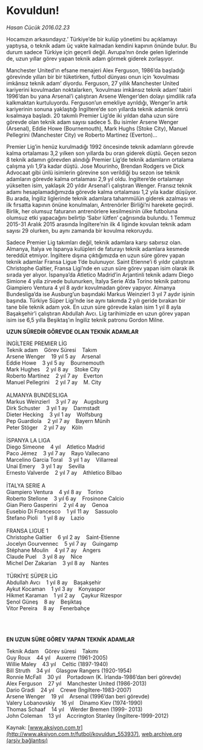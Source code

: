 # Kovuldun!

*Hasan Cücük 2016.02.23*

<div class="pNewsDetailMainContent ctx_content" itemprop="articleBody">
 <p>
  Hocamızın arkasındayız.’ Türkiye’de bir kulüp yönetimi bu açıklamayı yaptıysa, o teknik adam üç vakte kalmadan kendini kapının önünde bulur. Bu durum sadece Türkiye için geçerli değil. Avrupa’nın önde gelen liglerinde de, uzun yıllar görev yapan teknik adam görmek giderek zorlaşıyor.
 </p>
 <p>
  Manchester United’ın efsane menajeri Alex Ferguson, 1986’da başladığı görevinde yılları bir bir tüketirken, futbol dünyası onun için ‘kovulması imkânsız teknik adam’ diyordu. Ferguson, 27 yıllık Manchester United kariyerini kovulmadan noktalarken, ‘kovulması imkânsız teknik adam’ tabiri 1996’dan bu yana Arsenal’i çalıştıran Arsene Wenger’den dolayı şimdilik rafa kalkmaktan kurtuluyordu. Ferguson’un emekliye ayrıldığı, Wenger’in artık kariyerinin sonuna yaklaştığı İngiltere’de son yıllarda teknik adamlık ömrü kısalmaya başladı. 20 takımlı Premier Lig’de iki yıldan daha uzun süre görevde olan teknik adam sayısı sadece 5. Bu isimler Arsene Wenger (Arsenal), Eddie Howe (Bournemouth), Mark Hughs (Stoke City), Manuel Pellegrini (Manchester City) ve Roberto Martinez (Everton)…
 </p>
 <p>
  Premier Lig’in henüz kurulmadığı 1992 öncesinde teknik adamların görevde kalma ortalaması 3,2 yılken son yıllarda bu oran giderek düştü. Geçen sezon 8 teknik adamın görevden alındığı Premier Lig’de teknik adamların ortalama çalışma yılı 1,9’a kadar düştü. Jose Mourinho, Brendan Rodgers ve Dick Advocaat gibi ünlü isimlerin görevine son verildiği bu sezon ise teknik adamların görevde kalma ortalaması 2,9 yıl oldu. İngiltere’de ortalamayı yükselten isim, yaklaşık 20 yıldır Arsenal’i çalıştıran Wenger. Fransız teknik adamı hesaplamadığımızda görevde kalma ortalaması 1,2 yıla kadar düşüyor. Bu arada, İngiliz liglerinde teknik adamlara tahammülün giderek azalması ve ilk fırsatta kapının önüne konulmaları, Antrenörler Birliği’ni harekete geçirdi. Birlik, her olumsuz faturanın antrenörlere kesilmesinin ülke futboluna olumsuz etki yapacağını belirtip ‘Sabır lütfen’ çağrısında bulundu. 1 Temmuz 2015-31 Aralık 2015 arasında İngiltere’nin ilk 4 liginde kovulan teknik adam sayısı 29 olurken, bu aynı zamanda bir kovulma rekoruydu.
 </p>
 <p>
  Sadece Premier Lig takımları değil, teknik adamlara karşı sabırsız olan. Almanya, İtalya ve İspanya kulüpleri de faturayı teknik adamlara kesmede tereddüt etmiyor. İngiltere dışına çıktığımızda en uzun süre görev yapan teknik adamlar Fransa Ligue 1’de bulunuyor. Saint Etienne’i 6 yıldır çalıştıran Christophe Galtier, Fransa Ligi’nde en uzun süre görev yapan isim olarak ilk sırada yer alıyor. İspanya’da Atletico Madrid’in Arjantinli teknik adamı Diego Simione 4 yılla zirvede bulunurken, İtalya Serie A’da Torino teknik patronu Giampiero Ventura 4 yıl 8 aydır kovulmadan görev yapıyor. Almanya Bundesliga’da ise Ausburg’un başındaki Markus Weinzierl 3 yıl 7 aydır işinin başında. Türkiye Süper Ligi’nde ise aynı takımda 2 yılı geride bırakan bir tane bile teknik adam yok. En uzun süre görevde kalan isim 1 yıl 8 ayla Başakşehir’i çalıştıran Abdullah Avcı. Lig tarihimizde en uzun görev yapan isim ise 6,5 yılla Beşiktaş’ın İngiliz teknik patronu Gordon Milne.
 </p>
 <p>
  <strong>
   UZUN SÜREDİR GÖREVDE OLAN TEKNİK ADAMLAR
  </strong>
 </p>
 <p>
  İNGİLTERE PREMIER LİG
  <br>
   Teknik adam    Görev Süresi    Takım
   <br>
    Arsene Wenger    19 yıl 5 ay    Arsenal
    <br>
     Eddie Howe    3 yıl 5 ay    Bournemouth
     <br>
      Mark Hughes    2 yıl 8 ay    Stoke City
      <br/>
      Roberto Martínez    2 yıl 7 ay    Everton
      <br/>
      Manuel Pellegrini    2 yıl 7 ay    M. City
      <br/>
      <br/>
      ALMANYA BUNDESLIGA
      <br/>
      Markus Weinzierl    3 yıl 7 ay    Augsburg
      <br/>
      Dirk Schuster    3 yıl 1 ay    Darmstadt
      <br/>
      Dieter Hecking    3 yıl 1 ay    Wolfsburg
      <br/>
      Pep Guardiola    2 yıl 7 ay    Bayern Münih
      <br/>
      Peter Stöger    2 yıl 7 ay    Köln
      <br/>
      <br/>
      İSPANYA LA LIGA
      <br/>
      Diego Simeone    4 yıl    Atletico Madrid
      <br/>
      Paco Jémez    3 yıl 7 ay    Rayo Vallecano
      <br/>
      Marcelino Garcia Toral    3 yıl 1 ay    Villarreal
      <br/>
      Unai Emery    3 yıl 1 ay    Sevilla
      <br/>
      Ernesto Valverde    2 yıl 7 ay    Athletico Bilbao
      <br/>
      <br/>
      İTALYA SERIE A
      <br/>
      Giampiero Ventura    4 yıl 8 ay    Torino
      <br/>
      Roberto Stellone    3 yıl 6 ay    Frosinone Calcio
      <br/>
      Gian Piero Gasperini    2 yıl 4 ay    Genoa
      <br/>
      Eusebio Di Francesco    1 yıl 11 ay    Sassuolo
      <br/>
      Stefano Pioli    1 yıl 8 ay    Lazio
      <br/>
      <br/>
      FRANSA LIGUE 1
      <br/>
      Christophe Galtier    6 yıl 2 ay    Saint-Etienne
      <br/>
      Jocelyn Gourvennec    5 yıl 7 ay    Guingamp
      <br/>
      Stéphane Moulin    4 yıl 7 ay    Angers
      <br/>
      Claude Puel    3 yıl 8 ay    Nice
      <br/>
      Michel Der Zakarian    3 yıl 8 ay    Nantes
      <br/>
      <br/>
      TÜRKİYE SÜPER LİG
      <br/>
      Abdullah Avcı    1 yıl 8 ay    Başakşehir
      <br/>
      Aykut Kocaman    1 yıl 3 ay    Konyaspor
      <br/>
      Hikmet Karaman    1 yıl 2 ay    Çaykur Rizespor
      <br/>
      Şenol Güneş    8 ay    Beşiktaş
      <br/>
      Vitor Pereira    8 ay    Fenerbahçe
     </br>
    </br>
   </br>
  </br>
 </p>
 <p>
  <strong>
   EN UZUN SÜRE GÖREV YAPAN TEKNİK ADAMLAR
  </strong>
 </p>
 <p>
  Teknik Adam    Görev süresi    Takımı
  <br/>
  Guy Roux    44 yıl    Auxerre (1961-2005)
  <br/>
  Willie Maley    43 yıl    Celtic (1897-1940)
  <br/>
  Bill Struth    34 yıl    Glasgow Rangers (1920-1954)
  <br/>
  Ronnie McFall    30 yıl    Portadown (K. İrlanda-1986’dan beri görevde)
  <br/>
  Alex Ferguson    27 yıl    Manchester United (1986-2013)
  <br/>
  Dario Gradi    24 yıl    Crewe (İngiltere-1983-2007)
  <br/>
  Arsene Wenger    19 yıl    Arsenal (1996’dan beri görevde)
  <br/>
  Valery Lobanovskiy    16 yıl    Dinamo Kiev (1974-1990)
  <br/>
  Thomas Schaaf    14 yıl    Werder Bremen (1999- 2013)
  <br/>
  John Coleman    13 yıl    Accrington Stanley (İngiltere-1999-2012)
 </p>
</div>


Kaynak: [www.aksiyon.com.tr](http://www.aksiyon.com.tr/futbol/kovuldun_553937), [web.archive.org (arşiv bağlantısı)](http://web.archive.org/web/20160224091612/http://www.aksiyon.com.tr/futbol/kovuldun_553937)
